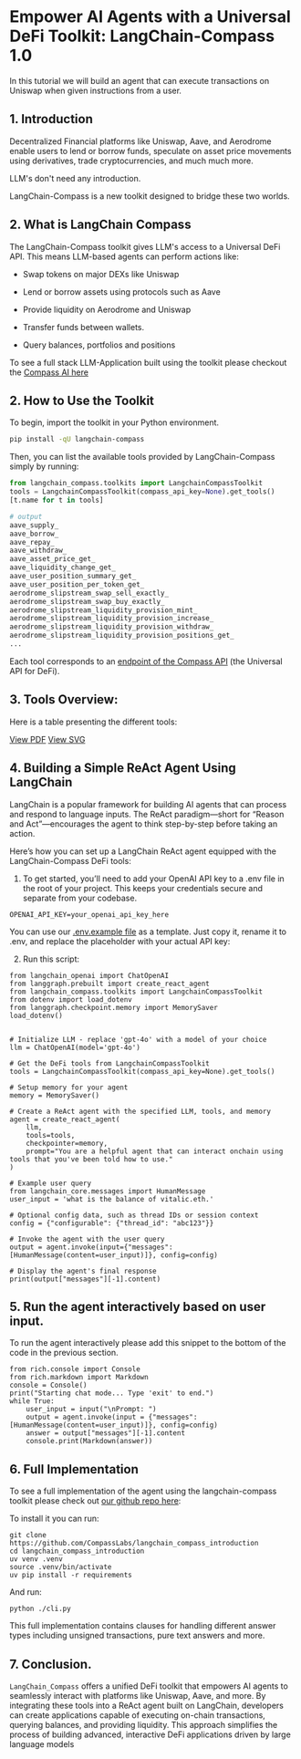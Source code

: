# Empower AI Agents with a Universal DeFi Toolkit: LangChain-Compass 1.0

In this tutorial we will build an agent that can execute transactions on Uniswap when given instructions from a user.

## 1. Introduction

Decentralized Financial platforms like Uniswap, Aave, and Aerodrome enable users to lend or borrow funds, speculate on asset price movements using derivatives, trade cryptocurrencies, and much much more.

LLM's don't need any introduction.

LangChain-Compass is a new toolkit designed to bridge these two worlds.

## 2. What is LangChain Compass

The LangChain-Compass toolkit gives LLM's access to a Universal DeFi API. This means LLM-based agents can perform actions like:

- Swap tokens on major DEXs like Uniswap

- Lend or borrow assets using protocols such as Aave

- Provide liquidity on Aerodrome and Uniswap

- Transfer funds between wallets.

- Query balances, portfolios and positions

To see a full stack LLM-Application built using the toolkit please checkout the [Compass AI here](https://gpt.compasslabs.ai/)

## 2. How to Use the Toolkit

To begin, import the toolkit in your Python environment.

```bash
pip install -qU langchain-compass
```


Then, you can list the available tools provided by LangChain-Compass simply by running:

```python
from langchain_compass.toolkits import LangchainCompassToolkit
tools = LangchainCompassToolkit(compass_api_key=None).get_tools()
[t.name for t in tools]
```
```bash
# output
aave_supply_
aave_borrow_
aave_repay_
aave_withdraw_
aave_asset_price_get_
aave_liquidity_change_get_
aave_user_position_summary_get_
aave_user_position_per_token_get_
aerodrome_slipstream_swap_sell_exactly_
aerodrome_slipstream_swap_buy_exactly_
aerodrome_slipstream_liquidity_provision_mint_
aerodrome_slipstream_liquidity_provision_increase_
aerodrome_slipstream_liquidity_provision_withdraw_
aerodrome_slipstream_liquidity_provision_positions_get_
...
```

Each tool corresponds to an [endpoint of the Compass API](https://docs.compasslabs.ai/api-reference/endpoints/aave-v3/supplylend) (the Universal API for DeFi).

## 3. Tools Overview:

Here is a table presenting the different tools:

[View PDF](./tool_table.pdf)
[View SVG](./tool_table.svg)

## 4. Building a Simple ReAct Agent Using LangChain

LangChain is a popular framework for building AI agents that can process and respond to language inputs. The ReAct paradigm—short for “Reason and Act”—encourages the agent to think step-by-step before taking an action. 

Here’s how you can set up a LangChain ReAct agent equipped with the LangChain-Compass DeFi tools:

1. To get started, you’ll need to add your OpenAI API key to a .env file in the root of your project. This keeps your credentials secure and separate from your codebase.

```
OPENAI_API_KEY=your_openai_api_key_here
```

You can use our [.env.example file](https://github.com/CompassLabs/langchain_compass_introduction/.env.example) as a template. Just copy it, rename it to .env, and replace the placeholder with your actual API key:

2. Run this script:
```
from langchain_openai import ChatOpenAI
from langgraph.prebuilt import create_react_agent
from langchain_compass.toolkits import LangchainCompassToolkit
from dotenv import load_dotenv
from langgraph.checkpoint.memory import MemorySaver
load_dotenv()


# Initialize LLM - replace 'gpt-4o' with a model of your choice
llm = ChatOpenAI(model='gpt-4o')

# Get the DeFi tools from LangchainCompassToolkit
tools = LangchainCompassToolkit(compass_api_key=None).get_tools()

# Setup memory for your agent
memory = MemorySaver()

# Create a ReAct agent with the specified LLM, tools, and memory
agent = create_react_agent(
    llm,
    tools=tools,
    checkpointer=memory,
    prompt="You are a helpful agent that can interact onchain using tools that you've been told how to use."
)

# Example user query
from langchain_core.messages import HumanMessage
user_input = 'what is the balance of vitalic.eth.'

# Optional config data, such as thread IDs or session context
config = {"configurable": {"thread_id": "abc123"}}

# Invoke the agent with the user query
output = agent.invoke(input={"messages": [HumanMessage(content=user_input)]}, config=config)

# Display the agent's final response
print(output["messages"][-1].content)
```


## 5. Run the agent interactively based on user input.

To run the agent interactively please add this snippet to the bottom of the code in the previous section.

```
from rich.console import Console
from rich.markdown import Markdown
console = Console()
print("Starting chat mode... Type 'exit' to end.")
while True:
    user_input = input("\nPrompt: ")
    output = agent.invoke(input = {"messages": [HumanMessage(content=user_input)]}, config=config)
    answer = output["messages"][-1].content
    console.print(Markdown(answer))
```

## 6. Full Implementation

To see a full implementation of the agent using the langchain-compass toolkit please check out [our github repo here](https://github.com/CompassLabs/langchain_compass_introduction/):

To install it you can run:

```
git clone https://github.com/CompassLabs/langchain_compass_introduction
cd langchain_compass_introduction
uv venv .venv
source .venv/bin/activate
uv pip install -r requirements
```

And run:

```python ./cli.py```

This full implementation contains clauses for handling different answer types including unsigned transactions, pure text answers and more.

## 7. Conclusion.

`LangChain_Compass` offers a unified DeFi toolkit that empowers AI agents to seamlessly interact with platforms like Uniswap, Aave, and more. By integrating these tools into a ReAct agent built on LangChain, developers can create applications capable of executing on-chain transactions, querying balances, and providing liquidity. This approach simplifies the process of building advanced, interactive DeFi applications driven by large language models